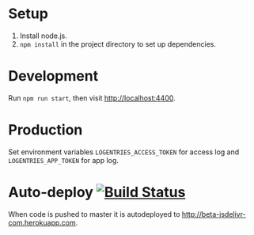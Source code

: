 # Setup
1. Install node.js.
2. `npm install` in the project directory to set up dependencies.

# Development
Run `npm run start`, then visit [http://localhost:4400](http://localhost:4400).

# Production
Set environment variables `LOGENTRIES_ACCESS_TOKEN` for access log and `LOGENTRIES_APP_TOKEN` for app log.

# Auto-deploy [![Build Status](https://travis-ci.org/jsdelivr/beta.jsdelivr.com.svg?branch=master)](https://travis-ci.org/jsdelivr/beta.jsdelivr.com)
When code is pushed to master it is autodeployed to http://beta-jsdelivr-com.herokuapp.com.
